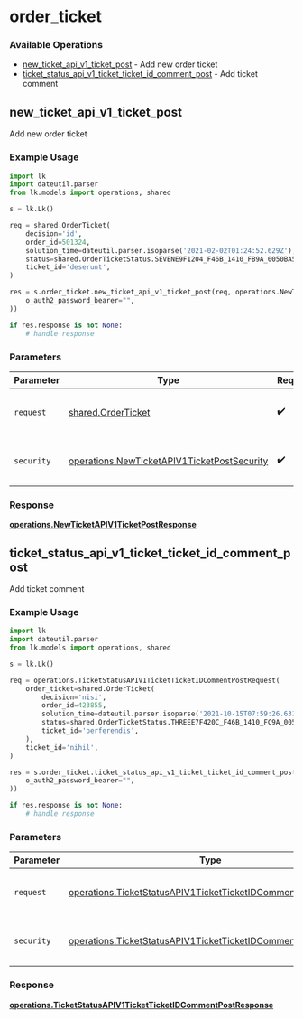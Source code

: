 # order_ticket

### Available Operations

* [new_ticket_api_v1_ticket_post](#new_ticket_api_v1_ticket_post) - Add new order ticket
* [ticket_status_api_v1_ticket_ticket_id_comment_post](#ticket_status_api_v1_ticket_ticket_id_comment_post) - Add ticket comment

## new_ticket_api_v1_ticket_post

Add new order ticket

### Example Usage

```python
import lk
import dateutil.parser
from lk.models import operations, shared

s = lk.Lk()

req = shared.OrderTicket(
    decision='id',
    order_id=501324,
    solution_time=dateutil.parser.isoparse('2021-02-02T01:24:52.629Z'),
    status=shared.OrderTicketStatus.SEVENE9F1204_F46B_1410_FB9A_0050BA5D6C38,
    ticket_id='deserunt',
)

res = s.order_ticket.new_ticket_api_v1_ticket_post(req, operations.NewTicketAPIV1TicketPostSecurity(
    o_auth2_password_bearer="",
))

if res.response is not None:
    # handle response
```

### Parameters

| Parameter                                                                                                  | Type                                                                                                       | Required                                                                                                   | Description                                                                                                |
| ---------------------------------------------------------------------------------------------------------- | ---------------------------------------------------------------------------------------------------------- | ---------------------------------------------------------------------------------------------------------- | ---------------------------------------------------------------------------------------------------------- |
| `request`                                                                                                  | [shared.OrderTicket](../../models/shared/orderticket.md)                                                   | :heavy_check_mark:                                                                                         | The request object to use for the request.                                                                 |
| `security`                                                                                                 | [operations.NewTicketAPIV1TicketPostSecurity](../../models/operations/newticketapiv1ticketpostsecurity.md) | :heavy_check_mark:                                                                                         | The security requirements to use for the request.                                                          |


### Response

**[operations.NewTicketAPIV1TicketPostResponse](../../models/operations/newticketapiv1ticketpostresponse.md)**


## ticket_status_api_v1_ticket_ticket_id_comment_post

Add ticket comment

### Example Usage

```python
import lk
import dateutil.parser
from lk.models import operations, shared

s = lk.Lk()

req = operations.TicketStatusAPIV1TicketTicketIDCommentPostRequest(
    order_ticket=shared.OrderTicket(
        decision='nisi',
        order_id=423855,
        solution_time=dateutil.parser.isoparse('2021-10-15T07:59:26.631Z'),
        status=shared.OrderTicketStatus.THREEE7F420C_F46B_1410_FC9A_0050BA5D6C38,
        ticket_id='perferendis',
    ),
    ticket_id='nihil',
)

res = s.order_ticket.ticket_status_api_v1_ticket_ticket_id_comment_post(req, operations.TicketStatusAPIV1TicketTicketIDCommentPostSecurity(
    o_auth2_password_bearer="",
))

if res.response is not None:
    # handle response
```

### Parameters

| Parameter                                                                                                                                      | Type                                                                                                                                           | Required                                                                                                                                       | Description                                                                                                                                    |
| ---------------------------------------------------------------------------------------------------------------------------------------------- | ---------------------------------------------------------------------------------------------------------------------------------------------- | ---------------------------------------------------------------------------------------------------------------------------------------------- | ---------------------------------------------------------------------------------------------------------------------------------------------- |
| `request`                                                                                                                                      | [operations.TicketStatusAPIV1TicketTicketIDCommentPostRequest](../../models/operations/ticketstatusapiv1ticketticketidcommentpostrequest.md)   | :heavy_check_mark:                                                                                                                             | The request object to use for the request.                                                                                                     |
| `security`                                                                                                                                     | [operations.TicketStatusAPIV1TicketTicketIDCommentPostSecurity](../../models/operations/ticketstatusapiv1ticketticketidcommentpostsecurity.md) | :heavy_check_mark:                                                                                                                             | The security requirements to use for the request.                                                                                              |


### Response

**[operations.TicketStatusAPIV1TicketTicketIDCommentPostResponse](../../models/operations/ticketstatusapiv1ticketticketidcommentpostresponse.md)**

